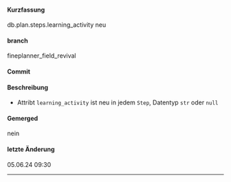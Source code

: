 #### Kurzfassung
db.plan.steps.learning_activity neu

#### branch 
fineplanner_field_revival

#### Commit

#### Beschreibung
- Attribt `learning_activity` ist neu in jedem `Step`, Datentyp `str` oder `null`

#### Gemerged
nein

#### letzte Änderung
05.06.24 09:30

---
